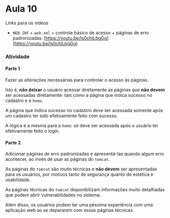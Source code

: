 # Aula 10



Links para os vídeos

- `WEB-INF` + `web.xml` + controle básico de acesso + páginas de erro padronizadas: [https://youtu.be/ls0chjLbgGg](https://youtu.be/ls0chjLbgGg)



### Atividade



#### Parte 1

Fazer as alterações necessárias para controlar o acesso às páginas.

Isto é, **não deixar** o usuário acessar diretamente as páginas que **não devem** ser acessadas diretamente: tais como a página que indica sucesso no cadastro e a `home`.

A página que indica sucesso no cadastro deve ser acessada somente após um cadastro ter sido efetivamente feito com sucesso.

A lógica é a mesma para a `home`: só deve ser acessada após o usuário ter efetivamente feito o login.



#### Parte 2

Adicionar páginas de erro padronizadas e apresentá-las quando algum erro acontecer, ao invés de usar as páginas do `tomcat`.

As páginas do `tomcat` são muito técnicas e **não devem** ser apresentadas para os usuários, por motivos tanto de segurança quanto de estética e usabilidade.

As páginas técnicas do `tomcat` disponibilizam informações muito detalhadas que podem abrir vulnerabilidades no sistema.

Além disso, os usuários podem ter uma péssima experiência com uma aplicação web ao se depararem com essas páginas técnicas.
